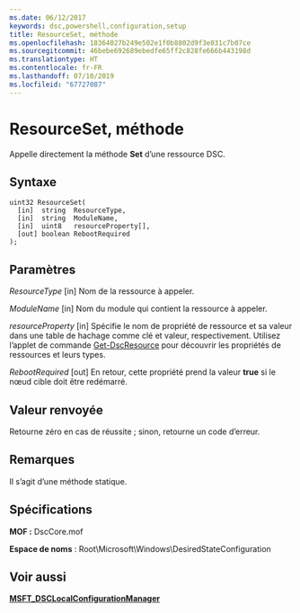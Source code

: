 ```yaml
---
ms.date: 06/12/2017
keywords: dsc,powershell,configuration,setup
title: ResourceSet, méthode
ms.openlocfilehash: 18364027b249e502e1f0b8802d9f3e031c7b07ce
ms.sourcegitcommit: 46bebe692689ebedfe65ff2c828fe666b443198d
ms.translationtype: HT
ms.contentlocale: fr-FR
ms.lasthandoff: 07/10/2019
ms.locfileid: "67727087"
---
```

# <a name="resourceset-method"></a>ResourceSet, méthode

Appelle directement la méthode **Set** d’une ressource DSC.

## <a name="syntax"></a>Syntaxe

```mof
uint32 ResourceSet(
  [in]  string  ResourceType,
  [in]  string  ModuleName,
  [in]  uint8   resourceProperty[],
  [out] boolean RebootRequired
);
```

## <a name="parameters"></a>Paramètres

*ResourceType* \[in\] Nom de la ressource à appeler.

*ModuleName* \[in\] Nom du module qui contient la ressource à appeler.

*resourceProperty* \[in\] Spécifie le nom de propriété de ressource et sa valeur dans une table de hachage comme clé et valeur, respectivement. Utilisez l’applet de commande [Get-DscResource](/powershell/module/PSDesiredStateConfiguration/Get-DscResource) pour découvrir les propriétés de ressources et leurs types.

*RebootRequired* \[out\] En retour, cette propriété prend la valeur **true** si le nœud cible doit être redémarré.

## <a name="return-value"></a>Valeur renvoyée

Retourne zéro en cas de réussite ; sinon, retourne un code d’erreur.

## <a name="remarks"></a>Remarques

Il s’agit d’une méthode statique.

## <a name="requirements"></a>Spécifications

**MOF :** DscCore.mof

**Espace de noms** : Root\Microsoft\Windows\DesiredStateConfiguration

## <a name="see-also"></a>Voir aussi

[**MSFT_DSCLocalConfigurationManager**](msft-dsclocalconfigurationmanager.md)
